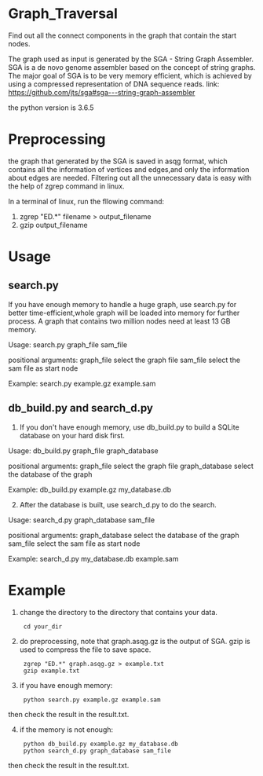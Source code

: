 # Graph_Traversal
Find out all the connect components in the graph that contain the start nodes.

The graph used as input is generated by the SGA - String Graph Assembler.
SGA is a de novo genome assembler based on the concept of string graphs. The major goal of SGA is to be very memory efficient, which is achieved by using a compressed representation of DNA sequence reads.
link:  https://github.com/jts/sga#sga---string-graph-assembler

the python version is 3.6.5

# Preprocessing

the graph that generated by the SGA is saved in asqg format, which contains all the information of vertices and edges,and only the information about edges are needed. Filtering out all the unnecessary data is easy with the help of zgrep command in linux.

In a terminal of linux, run the fllowing command:

 1.  zgrep "ED.*" filename > output_filename
 2.  gzip output_filename


# Usage
search.py
----------------------------------------------------------
If you have enough memory to handle a huge graph, use search.py for better time-efficient,whole graph will be loaded into memory for further process. A graph that contains two million nodes need at 
least 13 GB memory.

Usage: 
search.py graph_file sam_file

positional arguments:
  graph_file  select the graph file
  sam_file    select the sam file as start node

Example: 
search.py example.gz example.sam

db_build.py and search_d.py
-----------------------------------------------------------
1. If you don't have enough memory, use db_build.py to build a SQLite database on your hard disk first.

Usage: db_build.py graph_file graph_database

positional arguments:
  graph_file      select the graph file
  graph_database  select the database of the graph

Example:
db_build.py  example.gz my_database.db 

2. After the database is built, use search_d.py to do the search.

Usage: search_d.py graph_database sam_file

positional arguments:
  graph_database  select the database of the graph
  sam_file        select the sam file as start node

Example:
search_d.py my_database.db example.sam

# Example

1. change the directory to the directory that contains your data.
  	
		cd your_dir
 
2. do preprocessing, note that graph.asqg.gz is the output of SGA. gzip is used to compress the file to save space.
  	
		zgrep "ED.*" graph.asqg.gz > example.txt
  		gzip example.txt
  
3. if you have enough memory:
 
		python search.py example.gz example.sam
 
 then check the result in the result.txt.
  
4. if the memory is not enough:
  
		python db_build.py example.gz my_database.db
  		python search_d.py graph_database sam_file
  
 then check the result in the result.txt.
